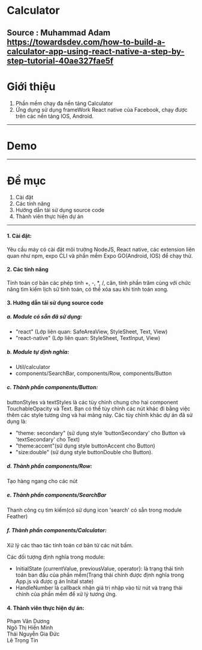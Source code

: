 # Calculator
Source : Muhammad Adam  
https://towardsdev.com/how-to-build-a-calculator-app-using-react-native-a-step-by-step-tutorial-40ae327fae5f
---
# Giới thiệu
1. Phần mềm chạy đa nền tảng Calculator
2. Ứng dụng sử dụng frameWork React native của Facebook, chạy được trên các nền tảng IOS, Android.
--------------------------------------------------
# Demo

---
# Đề mục
1. Cài đặt
2. Các tính năng
3. Hướng dẫn tái sử dụng source code
4. Thành viên thực hiện dự án
*****

#### 1. Cài đặt: 
Yêu cầu máy có cài đặt môi trường NodeJS, React native, các extension liên quan như npm, expo CLI và phần mềm Expo GO(Android, IOS) để chạy thử.
#### 2. Các tính năng
Tính toán cơ bản các phép tính +, -, *, /, căn, tính phần trăm cùng với chức năng tìm kiếm lịch sử tính toán, có thể xóa sau khi tính toán xong.
#### 3. Hướng dẫn tái sử dụng source code
##### a. Module có sẵn đã sử dụng: 
- "react" (Lớp liên quan: SafeAreaView, StyleSheet, Text, View)
- "react-native" (Lớp liên quan: StyleSheet, TextInput, View)
##### b. Module tự định nghĩa:
- Util/calculator
- components/SearchBar, components/Row, components/Button

##### c. Thành phần components/Button:
buttonStyles và textStyles là các tùy chỉnh chung cho hai component TouchableOpacity và Text. Bạn có thể tùy chỉnh các nút khác đi bằng việc thêm các style tương ứng và hai mảng này.
Các tùy chỉnh khác dự án đã sử dụng là: 
- "theme: secondary" (sử dụng style  'buttonSecondary' cho Button và 'textSecondary' cho Text)
- "theme:accent"(sử dụng style buttonAccent cho Button)
- "size:double" (sử dụng style buttonDouble cho Button).

##### d. Thành phần components/Row:
Tạo hàng ngang cho các nút
##### e. Thành phần components/SearchBar
Thanh công cụ tìm kiếm(có sử dụng icon 'search' có sẵn trong module Feather)
##### f. Thành phần components/Calculator: 
Xử lý các thao tác tính toán cơ bản từ các nút bấm.

Các đối tượng định nghĩa trong module: 
- InitialState {currentValue, previousValue, operator}: là trạng thái tính toán ban đầu của phần mềm(Trạng thái chính được định nghĩa trong App.js và được g án Inital state)
- HandleNumber là callback nhận giá trị nhập vào từ nút và trạng thái chính của phần mềm để xử lý tương ứng.
#### 4. Thành viên thực hiện dự án:
Phạm Văn Dương  
Ngô Thị Hiền Minh  
Thái Nguyễn Gia Đức  
Lê Trọng Tín  
